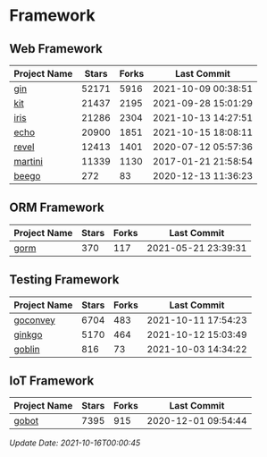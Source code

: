 # Framework

## Web Framework
| Project Name | Stars | Forks | Last Commit |
| ------------ | ----- | ----- | ----------- |
| [gin](https://github.com/gin-gonic/gin) | 52171 | 5916 | 2021-10-09 00:38:51 |
| [kit](https://github.com/go-kit/kit) | 21437 | 2195 | 2021-09-28 15:01:29 |
| [iris](https://github.com/kataras/iris) | 21286 | 2304 | 2021-10-13 14:27:51 |
| [echo](https://github.com/labstack/echo) | 20900 | 1851 | 2021-10-15 18:08:11 |
| [revel](https://github.com/revel/revel) | 12413 | 1401 | 2020-07-12 05:57:36 |
| [martini](https://github.com/go-martini/martini) | 11339 | 1130 | 2017-01-21 21:58:54 |
| [beego](https://github.com/astaxie/beego) | 272 | 83 | 2020-12-13 11:36:23 |

## ORM Framework
| Project Name | Stars | Forks | Last Commit |
| ------------ | ----- | ----- | ----------- |
| [gorm](https://github.com/jinzhu/gorm) | 370 | 117 | 2021-05-21 23:39:31 |

## Testing Framework
| Project Name | Stars | Forks | Last Commit |
| ------------ | ----- | ----- | ----------- |
| [goconvey](https://github.com/smartystreets/goconvey) | 6704 | 483 | 2021-10-11 17:54:23 |
| [ginkgo](https://github.com/onsi/ginkgo) | 5170 | 464 | 2021-10-12 15:03:49 |
| [goblin](https://github.com/franela/goblin) | 816 | 73 | 2021-10-03 14:34:22 |

## IoT Framework
| Project Name | Stars | Forks | Last Commit |
| ------------ | ----- | ----- | ----------- |
| [gobot](https://github.com/hybridgroup/gobot) | 7395 | 915 | 2020-12-01 09:54:44 |

*Update Date: 2021-10-16T00:00:45*